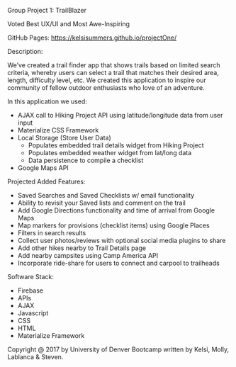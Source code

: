 Group Project 1: TrailBlazer

Voted Best UX/UI and Most Awe-Inspiring

GitHub Pages: https://kelsisummers.github.io/projectOne/


Description:

We’ve created a trail finder app that shows trails based on limited search criteria, whereby users can select a trail that matches their desired area, length, difficulty level, etc. We created this application to inspire our community of fellow outdoor enthusiasts who love of an adventure.

In this application we used:
  - AJAX call to Hiking Project API using latitude/longitude data from user input
  - Materialize CSS Framework
  - Local Storage (Store User Data)
      - Populates embedded trail details widget from Hiking Project
      - Populates embedded weather widget from lat/long data
      - Data persistence to compile a checklist
  - Google Maps API
  
  
Projected Added Features:
  - Saved Searches and Saved Checklists w/ email functionality
  - Ability to revisit your Saved lists and comment on the trail
  - Add Google Directions functionality and time of arrival from Google Maps
  - Map markers for provisions (checklist items) using Google Places
  - Filters in search results
  - Collect user photos/reviews with optional social media plugins to share
  - Add other hikes nearby to Trail Details page
  - Add nearby campsites using Camp America API
  - Incorporate ride-share for users to connect and carpool to trailheads


Software Stack:
  - Firebase
  - APIs
  - AJAX
  - Javascript
  - CSS
  - HTML
  - Materialize Framework

Copyright @ 2017 by University of Denver Bootcamp written by Kelsi, Molly, Lablanca & Steven.
